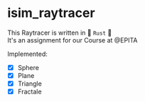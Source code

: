 # isim_raytracer

This Raytracer is written in 🦀 `Rust` 🦀 \
It's an assignment for our Course at @EPITA

Implemented:

- [x] Sphere
- [x] Plane
- [x] Triangle
- [x] Fractale
